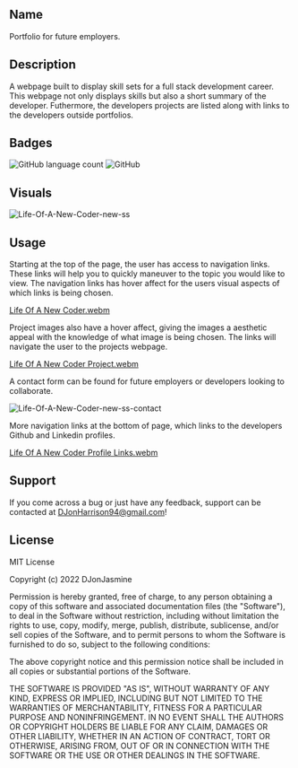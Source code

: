 ## Name

Portfolio for future employers.


## Description

A webpage built to display skill sets for a full stack development career. This webpage not only displays skills but also a short summary of the developer. Futhermore, the developers projects are listed along with links to the developers outside portfolios.


## Badges

<img alt="GitHub language count" src="https://img.shields.io/github/languages/count/DJonJasmine/Coder-In-The-Making">

<img alt="GitHub" src="https://img.shields.io/github/license/DJonJasmine/Coder-In-The-Making">


## Visuals

![Life-Of-A-New-Coder-new-ss](https://user-images.githubusercontent.com/113325442/199649830-93d6a6ab-74d4-40a3-a5f4-045d7854fcb7.png)


## Usage

Starting at the top of the page, the user has access to navigation links. These links will help you to quickly maneuver to the topic you would like to view. The navigation links has hover affect for the users visual aspects of which links is being chosen. 

[Life Of A New Coder.webm](https://user-images.githubusercontent.com/113325442/199649890-0e3f8699-a9a8-4e56-83a1-939fc2ff63db.webm)


Project images also have a hover affect, giving the images a aesthetic appeal with the knowledge of what image is being chosen. The links will navigate the user to the projects webpage.

[Life Of A New Coder Project.webm](https://user-images.githubusercontent.com/113325442/199649909-0ba5be16-9b75-44a6-9e72-2f512ac29d51.webm)


A contact form can be found for future employers or developers looking to collaborate.

![Life-Of-A-New-Coder-new-ss-contact](https://user-images.githubusercontent.com/113325442/199649791-94c0adad-6101-4299-be96-9975faade0c7.png)


More navigation links at the bottom of page, which links to the developers Github and Linkedin profiles.

[Life Of A New Coder Profile Links.webm](https://user-images.githubusercontent.com/113325442/199650609-38f5bb56-c6e1-4c66-a9a0-6a4c9f4696e9.webm)


## Support
If you come across a bug or just have any feedback, support can be contacted at DJonHarrison94@gmail.com!


## License
MIT License

Copyright (c) 2022 DJonJasmine

Permission is hereby granted, free of charge, to any person obtaining a copy
of this software and associated documentation files (the "Software"), to deal
in the Software without restriction, including without limitation the rights
to use, copy, modify, merge, publish, distribute, sublicense, and/or sell
copies of the Software, and to permit persons to whom the Software is
furnished to do so, subject to the following conditions:

The above copyright notice and this permission notice shall be included in all
copies or substantial portions of the Software.

THE SOFTWARE IS PROVIDED "AS IS", WITHOUT WARRANTY OF ANY KIND, EXPRESS OR
IMPLIED, INCLUDING BUT NOT LIMITED TO THE WARRANTIES OF MERCHANTABILITY,
FITNESS FOR A PARTICULAR PURPOSE AND NONINFRINGEMENT. IN NO EVENT SHALL THE
AUTHORS OR COPYRIGHT HOLDERS BE LIABLE FOR ANY CLAIM, DAMAGES OR OTHER
LIABILITY, WHETHER IN AN ACTION OF CONTRACT, TORT OR OTHERWISE, ARISING FROM,
OUT OF OR IN CONNECTION WITH THE SOFTWARE OR THE USE OR OTHER DEALINGS IN THE
SOFTWARE.

